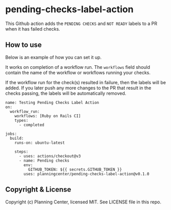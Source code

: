 # pending-checks-label-action

This Github action adds the `PENDING CHECKS` and `NOT READY` labels to a PR when it has failed checks.

## How to use

Below is an example of how you can set it up.

It works on completion of a workflow run. The `workflows` field should contain the name of the workflow or workflows running your checks.

If the workflow run for the check(s) resulted in failure, then the labels will be added. If you later push any more changes to the PR that result in the checks passing, the labels will be automatically removed.


```
name: Testing Pending Checks Label Action
on:
  workflow_run:
    workflows: [Ruby on Rails CI]
    types:
      - completed

jobs:
  build:
    runs-on: ubuntu-latest

    steps:
      - uses: actions/checkout@v3
      - name: Pending checks
        env:
          GITHUB_TOKEN: ${{ secrets.GITHUB_TOKEN }}
        uses: planningcenter/pending-checks-label-action@v0.1.0
```

## Copyright & License

Copyright (c) Planning Center, licensed MIT. See LICENSE file in this repo.
